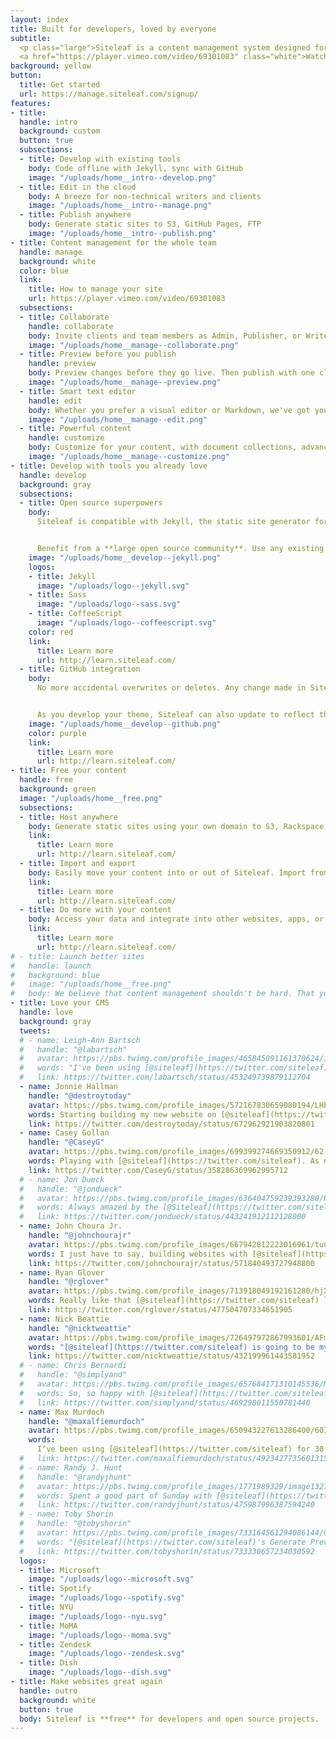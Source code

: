 ```yaml
---
layout: index
title: Built for developers, loved by everyone
subtitle:
  <p class="large">Siteleaf is a content management system designed for a better web.</p>
  <a href="https://player.vimeo.com/video/69301083" class="white">Watch the intro</a>
background: yellow
button:
  title: Get started
  url: https://manage.siteleaf.com/signup/
features:
- title:
  handle: intro
  background: custom
  button: true
  subsections:
  - title: Develop with existing tools
    body: Code offline with Jekyll, sync with GitHub
    image: "/uploads/home__intro--develop.png"
  - title: Edit in the cloud
    body: A breeze for non-technical writers and clients
    image: "/uploads/home__intro--manage.png"
  - title: Publish anywhere
    body: Generate static sites to S3, GitHub Pages, FTP
    image: "/uploads/home__intro--publish.png"
- title: Content management for the whole team
  handle: manage
  background: white
  color: blue
  link:
    title: How to manage your site
    url: https://player.vimeo.com/video/69301083
  subsections:
  - title: Collaborate
    handle: collaborate
    body: Invite clients and team members as Admin, Publisher, or Writer. Let them create or edit content without having to touch a single line of code.
    image: "/uploads/home__manage--collaborate.png"
  - title: Preview before you publish
    handle: preview
    body: Preview changes before they go live. Then publish with one click whenever you’re ready.
    image: "/uploads/home__manage--preview.png"
  - title: Smart text editor
    handle: edit
    body: Whether you prefer a visual editor or Markdown, we've got you covered. Drag and drop images or even entire text files.
    image: "/uploads/home__manage--edit.png"
  - title: Powerful content
    handle: customize
    body: Customize for your content, with document collections, advanced metadata lists and objects, and custom permalink formats.
    image: "/uploads/home__manage--customize.png"
- title: Develop with tools you already love
  handle: develop
  background: gray
  subsections:
  - title: Open source superpowers
    body:
      Siteleaf is compatible with Jekyll, the static site generator for over half a million websites on GitHub Pages.


      Benefit from a **large open source community**. Use any existing Jekyll theme, or write your own using Liquid, Sass, and CoffeeScript.
    image: "/uploads/home__develop--jekyll.png"
    logos:
    - title: Jekyll
      image: "/uploads/logo--jekyll.svg"
    - title: Sass
      image: "/uploads/logo--sass.svg"
    - title: CoffeeScript
      image: "/uploads/logo--coffeescript.svg"
    color: red
    link:
      title: Learn more
      url: http://learn.siteleaf.com/
  - title: GitHub integration
    body:
      No more accidental overwrites or deletes. Any change made in Siteleaf can be synced to GitHub, where you can see a log of edits, who made them, and roll back to any state, giving you a **time machine for your content**.


      As you develop your theme, Siteleaf can also update to reflect the changes you push to GitHub. Fits right into your existing workflow.
    image: "/uploads/home__develop--github.png"
    color: purple
    link:
      title: Learn more
      url: http://learn.siteleaf.com/
- title: Free your content
  handle: free
  background: green
  image: "/uploads/home__free.png"
  subsections:
  - title: Host anywhere
    body: Generate static sites using your own domain to S3, Rackspace, FTP, and GitHub Pages—free for developers and open source projects.
    link:
      title: Learn more
      url: http://learn.siteleaf.com/
  - title: Import and export
    body: Easily move your content into or out of Siteleaf. Import from legacy CMSs like WordPress, Drupal, Tumblr, Ghost.
    link:
      title: Learn more
      url: http://learn.siteleaf.com/
  - title: Do more with your content
    body: Access your data and integrate into other websites, apps, or anything else. Automate your workflow with Zapier.
    link:
      title: Learn more
      url: http://learn.siteleaf.com/
# - title: Launch better sites
#   handle: launch
#   background: blue
#   image: "/uploads/home__free.png"
#   body: We believe that content management shouldn't be hard. That you should be able to host your website anywhere you want. That websites should be able to outlive their CMS. That our tools should be simplified, not dumbed down.
- title: Love your CMS
  handle: love
  background: gray
  tweets:
  # - name: Leigh-Ann Bartsch
  #   handle: "@labartsch"
  #   avatar: https://pbs.twimg.com/profile_images/465845091161370624/JgX2EDmf_bigger.jpeg
  #   words: "I've been using [@siteleaf](https://twitter.com/siteleaf) for 15 minutes and I'm already impressed. Simple set-up, a clear, concise interface, and amazing customer service!"
  #   link: https://twitter.com/labartsch/status/453249739879112704
  - name: Jonnie Hallman
    handle: "@destroytoday"
    avatar: https://pbs.twimg.com/profile_images/572167830659080194/LHbfvECN_bigger.jpeg
    words: Starting building my new website on [@siteleaf](https://twitter.com/siteleaf) v2—its Github syncing and Jekyll-compatibility are absolutely killer.
    link: https://twitter.com/destroytoday/status/672962921903820801
  - name: Casey Gollan
    handle: "@CaseyG"
    avatar: https://pbs.twimg.com/profile_images/699399274669350912/62-rUSw-_bigger.jpg
    words: Playing with [@siteleaf](https://twitter.com/siteleaf). As nimble to build with as Jekyll for me. Easier to use than Wordpress for my client.
    link: https://twitter.com/CaseyG/status/358286369962995712
  # - name: Jon Dueck
  #   handle: "@jondueck"
  #   avatar: https://pbs.twimg.com/profile_images/636404759239393280/R2zCmsun_bigger.jpg
  #   words: Always amazed by the [@Siteleaf](https://twitter.com/siteleaf) team’s quick responses and willingness to help. Customer service done right.
  #   link: https://twitter.com/jondueck/status/443241912112128000
  - name: John Choura Jr.
    handle: "@johnchourajr"
    avatar: https://pbs.twimg.com/profile_images/667942812223016961/tuClaiDk_bigger.jpg
    words: I just have to say, building websites with [@siteleaf](https://twitter.com/siteleaf) is great. That is all.
    link: https://twitter.com/johnchourajr/status/571840493727948800
  - name: Ryan Glover
    handle: "@rglover"
    avatar: https://pbs.twimg.com/profile_images/713918049192161280/hjXxZdva_bigger.jpg
    words: Really like that [@siteleaf](https://twitter.com/siteleaf) let's you host your site via S3. Control of data is nice :)
    link: https://twitter.com/rglover/status/477504707334651905
  - name: Nick Beattie
    handle: "@nicktweattie"
    avatar: https://pbs.twimg.com/profile_images/726497972867993601/AFm_QUPQ_bigger.jpg
    words: "[@siteleaf](https://twitter.com/siteleaf) is going to be my CMS of choice, no doubt. Also, thanks for speedy email back about questions."
    link: https://twitter.com/nicktweattie/status/432199961443581952
  # - name: Chris Bernardi
  #   handle: "@simplyand"
  #   avatar: https://pbs.twimg.com/profile_images/657684171310145536/Mh1P_L6F_bigger.png
  #   words: So, so happy with [@siteleaf](https://twitter.com/siteleaf)! Client needs grew faster than I had anticipated and with only a few lines of code changed, needs were met.
  #   link: https://twitter.com/simplyand/status/469298011550781440
  - name: Max Murdoch
    handle: "@maxalfiemurdoch"
    avatar: https://pbs.twimg.com/profile_images/650943227613286400/6OIjh7RJ_bigger.jpg
    words:
      I’ve been using [@siteleaf](https://twitter.com/siteleaf) for 30 mins and, like all [@oakstudios](https://twitter.com/oakstudios)’ products, it’s a dream to work with. Never again, Wordpress. Never ever.
  #   link: https://twitter.com/maxalfiemurdoch/status/492342773560131584
  # - name: Randy J. Hunt
  #   handle: "@randyjhunt"
  #   avatar: https://pbs.twimg.com/profile_images/1771989329/image1327197190_bigger.png
  #   words: Spent a good part of Sunday with [@siteleaf](https://twitter.com/siteleaf), and have to say, the simplicity continues to do it for me.
  #   link: https://twitter.com/randyjhunt/status/475987996387594240
  # - name: Toby Shorin
  #   handle: "@tobyshorin"
  #   avatar: https://pbs.twimg.com/profile_images/733164561294086144/09pFNhcd_bigger.jpg
  #   words: "[@siteleaf](https://twitter.com/siteleaf)'s Generate Preview feature is astoundingly good"
  #   link: https://twitter.com/tobyshorin/status/733330657234030592
  logos:
  - title: Microsoft
    image: "/uploads/logo--microsoft.svg"
  - title: Spotify
    image: "/uploads/logo--spotify.svg"
  - title: NYU
    image: "/uploads/logo--nyu.svg"
  - title: MoMA
    image: "/uploads/logo--moma.svg"
  - title: Zendesk
    image: "/uploads/logo--zendesk.svg"
  - title: Dish
    image: "/uploads/logo--dish.svg"
- title: Make websites great again
  handle: outro
  background: white
  button: true
  body: Siteleaf is **free** for developers and open source projects.
---
```


